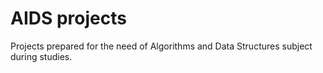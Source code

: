 # AIDS projects

Projects prepared for the need of Algorithms and Data Structures subject during studies.